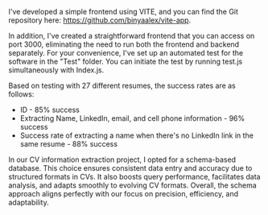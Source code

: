 I've developed a simple frontend using VITE, and you can find the Git repository here: https://github.com/binyaalex/vite-app.

In addition, I've created a straightforward frontend that you can access on port 3000, eliminating the need to run both the frontend and backend separately. For your convenience, I've set up an automated test for the software in the "Test" folder. You can initiate the test by running test.js simultaneously with Index.js.

Based on testing with 27 different resumes, the success rates are as follows:
- ID - 85% success
- Extracting Name, LinkedIn, email, and cell phone information - 96% success
- Success rate of extracting a name when there's no LinkedIn link in the same resume - 88% success

In our CV information extraction project, I opted for a schema-based database. This choice ensures consistent data entry and accuracy due to structured formats in CVs. It also boosts query performance, facilitates data analysis, and adapts smoothly to evolving CV formats. Overall, the schema approach aligns perfectly with our focus on precision, efficiency, and adaptability.